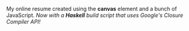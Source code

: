 My online resume created using the **canvas** element and a bunch of JavaScript.
*Now with a **Haskell** build script that uses Google's Closure Compiler API!*
